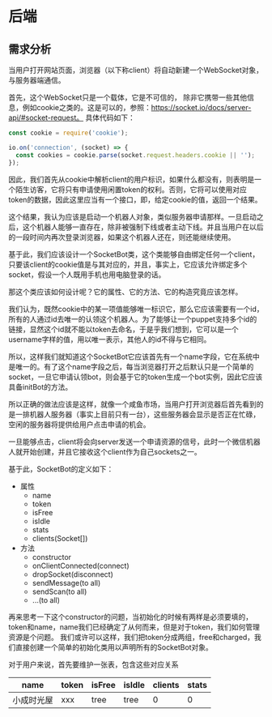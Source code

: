 # 后端

## 需求分析

当用户打开网站页面，浏览器（以下称client）将自动新建一个WebSocket对象，与服务器端通信。

首先，这个WebSocket只是一个载体，它是不可信的， 除非它携带一些其他信息，例如cookie之类的。这是可以的，参照：https://socket.io/docs/server-api/#socket-request。 具体代码如下：
```js
const cookie = require('cookie');

io.on('connection', (socket) => {
  const cookies = cookie.parse(socket.request.headers.cookie || '');
});
```

因此，我们首先从cookie中解析client的用户标识，如果什么都没有，则表明是一个陌生访客，它将只有申请使用闲置token的权利。否则，它将可以使用对应token的数据，因此这里应当有一个接口，即，给定cookie的值，返回一个结果。

这个结果，我认为应该是启动一个机器人对象，类似服务器申请那样。一旦启动之后，这个机器人能够一直存在，除非被强制下线或者主动下线。并且当用户在以后的一段时间内再次登录浏览器，如果这个机器人还在，则还能继续使用。

基于此，我们应该设计一个SocketBot类，这个类能够自由绑定任何一个client，只要该client的cookie值是与其对应的，并且，事实上，它应该允许绑定多个socket，假设一个人既用手机也用电脑登录的话。

那这个类应该如何设计呢？它的属性、它的方法、它的构造究竟应该怎样。

我们认为，既然cookie中的某一项值能够唯一标识它，那么它应该需要有一个id，所有的人通过id去唯一的认领这个机器人。为了能够让一个puppet支持多个id的链接，显然这个id就不能以token去命名，于是乎我们想到，它可以是一个username字样的值，用以唯一表示，其他人的id不得与它相同。

所以，这样我们就知道这个SocketBot它应该首先有一个name字段，它在系统中是唯一的。有了这个name字段之后，每当浏览器打开之后默认只是一个简单的socket，一旦它申请认领bot，则会基于它的token生成一个bot实例，因此它应该具备initBot的方法。

所以正确的做法应该是这样，就像一个咸鱼市场，当用户打开浏览器后首先看到的是一排机器人服务器（事实上目前只有一台），这些服务器会显示是否正在忙碌，空闲的服务器将提供给用户点击申请的机会。

一旦能够点击，client将会向server发送一个申请资源的信号，此时一个微信机器人就开始创建，并且它接收这个client作为自己sockets之一。

基于此，SocketBot的定义如下：
- 属性
    - name
    - token
    - isFree
    - isIdle
    - stats
    - clients(Socket[])
- 方法
    - constructor
    - onClientConnected(connect)
    - dropSocket(disconnect)
    - sendMessage(to all)
    - sendScan(to all)
    - ...(to all)
    
再来思考一下这个constructor的问题，当初始化的时候有两样是必须要填的，token和name，name我们已经确定了从何而来，但是对于token，我们如何管理资源是个问题。
我们或许可以这样，我们把token分成两组，free和charged，我们直接创建一个简单的初始化类用以声明所有的SocketBot对象。

对于用户来说，首先要维护一张表，包含这些对应关系


name|token|isFree|isIdle|clients|stats|
|----|----|---|---|---|---|
小成时光屋|xxx|tree|tree|0|0
